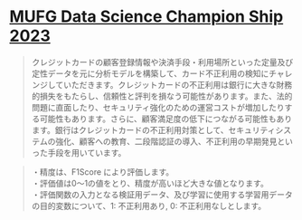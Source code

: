 # [MUFG Data Science Champion Ship 2023](https://signate.jp/competitions/1088)
> クレジットカードの顧客登録情報や決済手段・利用場所といった定量及び定性データを元に分析モデルを構築して、カード不正利用の検知にチャレンジしていただきます。クレジットカードの不正利用は銀行に大きな財務的損失をもたらし、信頼性と評判を損なう可能性があります。また、法的問題に直面したり、セキュリティ強化のための運営コストが増加したりする可能性もあります。さらに、顧客満足度の低下につながる可能性もあります。銀行はクレジットカードの不正利用対策として、セキュリティシステムの強化、顧客への教育、二段階認証の導入、不正利用の早期発見といった手段を用いています。


>・精度は、F1Score により評価します。  
・評価値は0～1の値をとり、精度が高いほど大きな値となります。  
・評価関数の入力となる検証用データ、及び学習に使用する学習用データの目的変数について、1: 不正利用あり, 0: 不正利用なしとします。